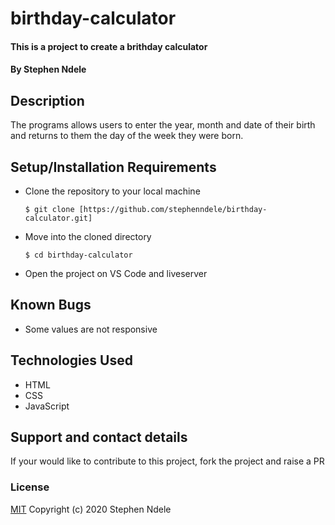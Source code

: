 # birthday-calculator
#### This is a  project to  create a brithday calculator
#### By Stephen Ndele
## Description
The programs allows users to enter the year, month and date of their birth and returns to them the day of the week they were born.

## Setup/Installation Requirements
* Clone the repository to your local machine
    ```
    $ git clone [https://github.com/stephenndele/birthday-calculator.git]
    ```
* Move into the cloned directory
    ```
    $ cd birthday-calculator
    ```
* Open the project on VS Code and liveserver
## Known Bugs
* Some values are not responsive
## Technologies Used
* HTML
* CSS
* JavaScript
## Support and contact details
If your would like to contribute to this project, fork the project and raise a PR
### License
[MIT](https://choosealicense.com/licenses/mit/)
Copyright (c) 2020 Stephen Ndele
